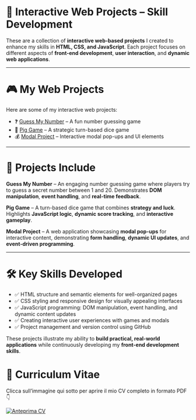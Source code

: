 # 🚀 Interactive Web Projects – Skill Development

These are a collection of **interactive web-based projects** I created to enhance my skills in **HTML, CSS, and JavaScript**. Each project focuses on different aspects of **front-end development**, **user interaction**, and **dynamic web applications**.

---

# 🎮 My Web Projects

Here are some of my interactive web projects:

- ❓ [Guess My Number](https://andrearusso7899.github.io/Interactive-Web-Projects-Skill-Development/guess-my-number/) – A fun number guessing game
- 🎲 [Pig Game](https://andrearusso7899.github.io/Interactive-Web-Projects-Skill-Development/pig-game/) – A strategic turn-based dice game
- 💰 [Modal Project](https://andrearusso7899.github.io/Interactive-Web-Projects-Skill-Development/progetto-modal/) – Interactive modal pop-ups and UI elements

---

# 📌 Projects Include

**Guess My Number** – An engaging number guessing game where players try to guess a secret number between 1 and 20. Demonstrates **DOM manipulation**, **event handling**, and **real-time feedback**.

**Pig Game** – A turn-based dice game that combines **strategy and luck**. Highlights **JavaScript logic**, **dynamic score tracking**, and **interactive gameplay**.

**Modal Project** – A web application showcasing **modal pop-ups** for interactive content, demonstrating **form handling**, **dynamic UI updates**, and **event-driven programming**.

---

# 🛠️ Key Skills Developed

- ✅ HTML structure and semantic elements for well-organized pages  
- ✅ CSS styling and responsive design for visually appealing interfaces  
- ✅ JavaScript programming: DOM manipulation, event handling, and dynamic content updates  
- ✅ Creating interactive user experiences with games and modals  
- ✅ Project management and version control using GitHub  

These projects illustrate my ability to **build practical, real-world applications** while continuously developing my **front-end development skills**.


# 📑 Curriculum Vitae

Clicca sull’immagine qui sotto per aprire il mio CV completo in formato PDF 👇

[![Anteprima CV](cv-preview.png)](CV-Andrea-Russo.pdf)
